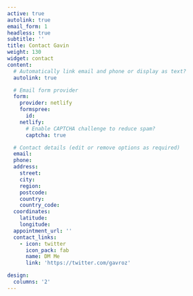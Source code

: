 ```yaml
---
active: true
autolink: true
email_form: 1
headless: true
subtitle: ''
title: Contact Gavin
weight: 130
widget: contact
content:
  # Automatically link email and phone or display as text?
  autolink: true

  # Email form provider
  form:
    provider: netlify
    formspree:
      id:
    netlify:
      # Enable CAPTCHA challenge to reduce spam?
      captcha: true

  # Contact details (edit or remove options as required)
  email: 
  phone: 
  address:
    street: 
    city: 
    region: 
    postcode:
    country: 
    country_code: 
  coordinates:
    latitude: 
    longitude: 
  appointment_url: ''
  contact_links:
    - icon: twitter
      icon_pack: fab
      name: DM Me
      link: 'https://twitter.com/gavroz'

design:
  columns: '2'
---
```

